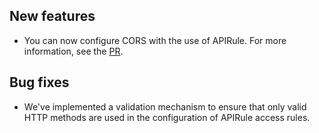 
## New features
- You can now configure CORS with the use of APIRule. For more information, see the [PR](https://github.com/kyma-project/api-gateway/pull/760).

## Bug fixes

- We've implemented a validation mechanism to ensure that only valid HTTP methods are used in the configuration of APIRule access rules.
